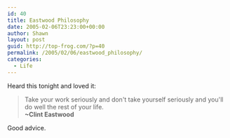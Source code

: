```yaml
---
id: 40
title: Eastwood Philosophy
date: 2005-02-06T23:23:00+00:00
author: Shawn
layout: post
guid: http://top-frog.com/?p=40
permalink: /2005/02/06/eastwood_philosophy/
categories:
  - Life
---
```

Heard this tonight and loved it:

> Take your work seriously and don't take yourself seriously and you'll do well the rest of your life.  
> **~Clint Eastwood**

Good advice.